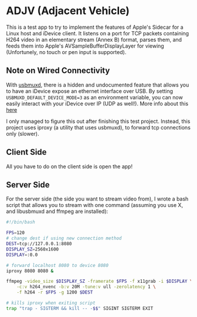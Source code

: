 # ADJV (Adjacent Vehicle)

This is a test app to try to implement the features of Apple's Sidecar for a Linux host and iDevice client. It listens on a port for TCP packets containing H264 video in an elementary stream (Annex B) format, parses them, and feeds them into Apple's AVSampleBufferDisplayLayer for viewing (Unfortunely, no touch or pen input is supported).

## Note on Wired Connectivity

With [usbmuxd](https://github.com/libimobiledevice/usbmuxd), there is a hidden and undocumented feature that allows you to have an iDevice expose an ethernet interface over USB. By setting `USBMUXD_DEFAULT_DEVICE_MODE=3` as an environment variable, you can now easily interact with your iDevice over IP (UDP as well!). More info about this [here](https://github.com/libimobiledevice/usbmuxd/issues/205)

I only managed to figure this out after finishing this test project. Instead, this project uses iproxy (a utility that uses usbmuxd), to forward tcp connections only (slower).

## Client Side

All you have to do on the client side is open the app!

## Server Side

For the server side (the side you want to stream video from), I wrote a bash script that allows you to stream with one command (assuming you use X, and libusbmuxd and ffmpeg are installed):

```bash
#!/bin/bash

FPS=120
# change dest if using new connection method
DEST=tcp://127.0.0.1:8080 
DISPLAY_SZ=2560x1600
DISPLAY=:0.0

# forward localhost 8080 to device 8080
iproxy 8080 8080 &

ffmpeg -video_size $DISPLAY_SZ -framerate $FPS -f x11grab -i $DISPLAY \
	-c:v h264_nvenc -b:v 20M -tune:v ull -zerolatency 1 \
	-f h264 -r $FPS -g 1200 $DEST

# kills iproxy when exiting script
trap "trap - SIGTERM && kill -- -$$" SIGINT SIGTERM EXIT
```
